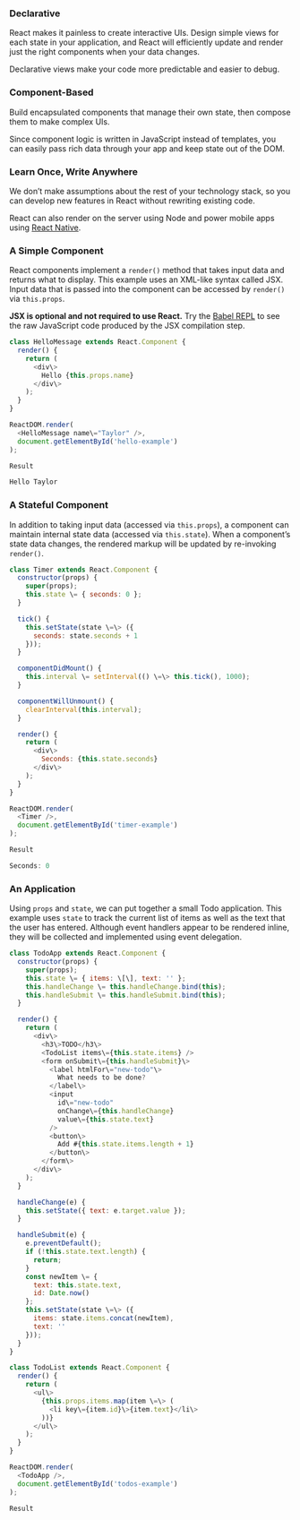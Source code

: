 ### Declarative

React makes it painless to create interactive UIs. Design simple views for each state in your application, and React will efficiently update and render just the right components when your data changes.

Declarative views make your code more predictable and easier to debug.

### Component-Based

Build encapsulated components that manage their own state, then compose them to make complex UIs.

Since component logic is written in JavaScript instead of templates, you can easily pass rich data through your app and keep state out of the DOM.

### Learn Once, Write Anywhere

We don’t make assumptions about the rest of your technology stack, so you can develop new features in React without rewriting existing code.

React can also render on the server using Node and power mobile apps using [React Native](https://facebook.github.io/react-native/).

### A Simple Component

React components implement a `render()` method that takes input data and returns what to display. This example uses an XML-like syntax called JSX. Input data that is passed into the component can be accessed by `render()` via `this.props`.

**JSX is optional and not required to use React.** Try the [Babel REPL](https://babeljs.io/repl/#?presets=react&code_lz=MYewdgzgLgBApgGzgWzmWBeGAeAFgRgD4AJRBEAGhgHcQAnBAEwEJsB6AwgbgChRJY_KAEMAlmDh0YWRiGABXVOgB0AczhQAokiVQAQgE8AkowAUAcjogQUcwEpeAJTjDgUACIB5ALLK6aRklTRBQ0KCohMQk6Bx4gA) to see the raw JavaScript code produced by the JSX compilation step.

```js
class HelloMessage extends React.Component {
  render() {
    return (
      <div\>
        Hello {this.props.name}
      </div\>
    );
  }
}

ReactDOM.render(
  <HelloMessage name\="Taylor" />,
  document.getElementById('hello-example')
);

Result

Hello Taylor
```

### A Stateful Component

In addition to taking input data (accessed via `this.props`), a component can maintain internal state data (accessed via `this.state`). When a component’s state data changes, the rendered markup will be updated by re-invoking `render()`.

```js
class Timer extends React.Component {
  constructor(props) {
    super(props);
    this.state \= { seconds: 0 };
  }

  tick() {
    this.setState(state \=\> ({
      seconds: state.seconds + 1
    }));
  }

  componentDidMount() {
    this.interval \= setInterval(() \=\> this.tick(), 1000);
  }

  componentWillUnmount() {
    clearInterval(this.interval);
  }

  render() {
    return (
      <div\>
        Seconds: {this.state.seconds}
      </div\>
    );
  }
}

ReactDOM.render(
  <Timer />,
  document.getElementById('timer-example')
);

Result

Seconds: 0
```

### An Application

Using `props` and `state`, we can put together a small Todo application. This example uses `state` to track the current list of items as well as the text that the user has entered. Although event handlers appear to be rendered inline, they will be collected and implemented using event delegation.

```js
class TodoApp extends React.Component {
  constructor(props) {
    super(props);
    this.state \= { items: \[\], text: '' };
    this.handleChange \= this.handleChange.bind(this);
    this.handleSubmit \= this.handleSubmit.bind(this);
  }

  render() {
    return (
      <div\>
        <h3\>TODO</h3\>
        <TodoList items\={this.state.items} />
        <form onSubmit\={this.handleSubmit}\>
          <label htmlFor\="new-todo"\>
            What needs to be done?
          </label\>
          <input
            id\="new-todo"
            onChange\={this.handleChange}
            value\={this.state.text}
          />
          <button\>
            Add #{this.state.items.length + 1}
          </button\>
        </form\>
      </div\>
    );
  }

  handleChange(e) {
    this.setState({ text: e.target.value });
  }

  handleSubmit(e) {
    e.preventDefault();
    if (!this.state.text.length) {
      return;
    }
    const newItem \= {
      text: this.state.text,
      id: Date.now()
    };
    this.setState(state \=\> ({
      items: state.items.concat(newItem),
      text: ''
    }));
  }
}

class TodoList extends React.Component {
  render() {
    return (
      <ul\>
        {this.props.items.map(item \=\> (
          <li key\={item.id}\>{item.text}</li\>
        ))}
      </ul\>
    );
  }
}

ReactDOM.render(
  <TodoApp />,
  document.getElementById('todos-example')
);

Result
```
